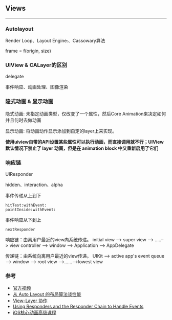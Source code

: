 
## Views
---
### Autolayout
Render Loop、Layout Engine:、Cassowary算法 

frame = f(origin, size)
### UIView & CALayer的区别
delegate

事件响应、动画处理、图像渲染

### 隐式动画 & 显示动画
隐式动画: 未指定动画类型，仅改变了一个属性，然后Core Animation来决定如何并且何时去做动画

显示动画: 将动画动作显示添加到自定的layer上来实现。

**使用uiview自带的API设置某些属性可以执行动画，而直接调用就不行；UIView 默认情况下禁止了 layer 动画，但是在 animation block 中又重新启用了它们**

### 响应链
UIResponder

hidden、interaction、alpha

事件传递从上到下
```
hitTest:withEvent:
pointInside:withEvent:
```

事件响应从下到上
```
nextResponder
```
响应链：由离用户最近的view向系统传递。
initial view –> super view –> …..–> view controller –> window –> Application –> AppDelegate

传递链：由系统向离用户最近的view传递。
UIKit –> active app's event queue –> window –> root view –>……–>lowest view

### 参考
- [官方视频](https://developer.apple.com/videos/play/wwdc2018/220/)
- [从 Auto Layout 的布局算法谈性能](https://draveness.me/layout-performance)
- [View-Layer 协作](https://objccn.io/issue-12-4/)
- [Using Responders and the Responder Chain to Handle Events](https://developer.apple.com/documentation/uikit/touches_presses_and_gestures/using_responders_and_the_responder_chain_to_handle_events?language=objc)
- [iOS核心动画高级课程](https://zsisme.gitbooks.io/ios-/)


